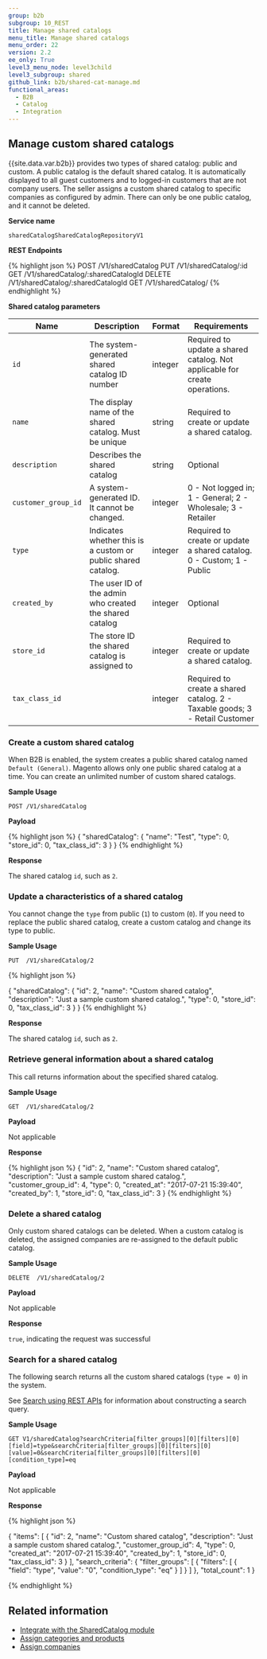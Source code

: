 ```yaml
---
group: b2b
subgroup: 10_REST
title: Manage shared catalogs
menu_title: Manage shared catalogs
menu_order: 22
version: 2.2
ee_only: True
level3_menu_node: level3child
level3_subgroup: shared
github_link: b2b/shared-cat-manage.md
functional_areas:
  - B2B
  - Catalog
  - Integration
---
```


## Manage custom shared catalogs

{{site.data.var.b2b}} provides two types of shared catalog: public and custom. A public catalog is the default shared catalog. It is automatically displayed to all guest customers and to logged-in customers that are not company users. The seller assigns a custom shared catalog to specific companies as configured by admin. There can only be one public catalog, and it cannot be deleted.

**Service name**

`sharedCatalogSharedCatalogRepositoryV1`

**REST Endpoints**

{% highlight json %}
POST /V1/sharedCatalog
PUT  /V1/sharedCatalog/:id
GET  /V1/sharedCatalog/:sharedCatalogId
DELETE  /V1/sharedCatalog/:sharedCatalogId
GET  /V1/sharedCatalog/
{% endhighlight %}

**Shared catalog parameters**

Name | Description | Format | Requirements
--- | --- | --- | ---
`id` | The system-generated shared catalog ID number | integer | Required to update a shared catalog. Not applicable for create operations.
`name` | The display name of the shared catalog. Must be unique | string | Required to create or update a shared catalog.
`description` | Describes the shared catalog | string | Optional
`customer_group_id` | A system-generated ID. It cannot be changed. | integer |  0 - Not logged in; 1 - General; 2 - Wholesale; 3 - Retailer
`type` | Indicates whether this is a custom or public shared catalog. | integer | Required to create or update a shared catalog. 0 - Custom; 1 - Public
`created_by` | The user ID of the admin who created the shared catalog | integer | Optional
`store_id`  | The store ID the shared catalog is assigned to | integer | Required to create or update a shared catalog.
`tax_class_id`  | | integer |  Required to create a shared catalog. 2 - Taxable goods; 3 - Retail Customer


### Create a custom shared catalog

When B2B is enabled, the system creates a public shared catalog named `Default (General)`. Magento allows only one public shared catalog at a time. You can create an unlimited number of custom shared catalogs.

**Sample Usage**

`POST /V1/sharedCatalog`

**Payload**

{% highlight json %}
{
  "sharedCatalog": {
    "name": "Test",
    "type": 0,
    "store_id": 0,
    "tax_class_id": 3
  }
}
{% endhighlight %}

**Response**

The shared catalog `id`, such as `2`.

### Update a characteristics of a shared catalog

You cannot change the `type` from public (`1`) to custom (`0`). If you need to replace the public shared catalog, create a custom catalog and change its type to public.

**Sample Usage**

`PUT  /V1/sharedCatalog/2`

{% highlight json %}

{
  "sharedCatalog": {
    "id": 2,
    "name": "Custom shared catalog",
    "description": "Just a sample custom shared catalog.",
    "type": 0,
    "store_id": 0,
    "tax_class_id": 3
  }
}
{% endhighlight %}

**Response**

The shared catalog `id`, such as `2`.

### Retrieve general information about a shared catalog

This call returns information about the specified shared catalog.

**Sample Usage**

`GET  /V1/sharedCatalog/2`

**Payload**

Not applicable

**Response**

{% highlight json %}
{
    "id": 2,
    "name": "Custom shared catalog",
    "description": "Just a sample custom shared catalog.",
    "customer_group_id": 4,
    "type": 0,
    "created_at": "2017-07-21 15:39:40",
    "created_by": 1,
    "store_id": 0,
    "tax_class_id": 3
}
{% endhighlight %}

### Delete a shared catalog

Only custom shared catalogs can be deleted. When a custom catalog is deleted, the assigned companies are re-assigned to the default public catalog.

**Sample Usage**

`DELETE  /V1/sharedCatalog/2`

**Payload**

Not applicable

**Response**

`true`, indicating the request was successful

### Search for a shared catalog

The following search returns all the custom shared catalogs (`type = 0`) in the system.

See [Search using REST APIs]({{page.baseurl}}/rest/performing-searches.html) for information about constructing a search query.

**Sample Usage**

`GET V1/sharedCatalog?searchCriteria[filter_groups][0][filters][0][field]=type&searchCriteria[filter_groups][0][filters][0][value]=0&searchCriteria[filter_groups][0][filters][0][condition_type]=eq`

**Payload**

Not applicable

**Response**

{% highlight json %}

{
    "items": [
        {
            "id": 2,
            "name": "Custom shared catalog",
            "description": "Just a sample custom shared catalog.",
            "customer_group_id": 4,
            "type": 0,
            "created_at": "2017-07-21 15:39:40",
            "created_by": 1,
            "store_id": 0,
            "tax_class_id": 3
        }
    ],
    "search_criteria": {
        "filter_groups": [
            {
                "filters": [
                    {
                        "field": "type",
                        "value": "0",
                        "condition_type": "eq"
                    }
                ]
            }
        ]
    },
    "total_count": 1
}

{% endhighlight %}

## Related information

* [Integrate with the SharedCatalog module]({{page.baseurl}}/b2b/shared-catalog.html)
* [Assign categories and products]({{page.baseurl}}/b2b/shared-cat-product-assign.html)
* [Assign companies]({{page.baseurl}}/b2b/shared-cat-company.html)
